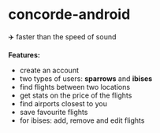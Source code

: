 # concorde-android
:airplane: faster than the speed of sound

**Features:**
- create an account
- two types of users: **sparrows** and **ibises** 
- find flights between two locations
- get stats on the price of the flights
- find airports closest to you
- save favourite flights
- for ibises: add, remove and edit flights
